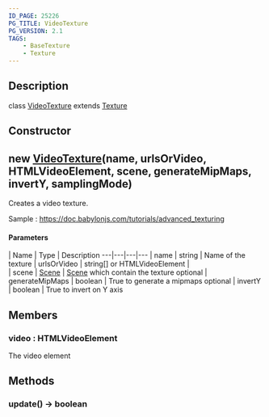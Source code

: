 ```yaml
---
ID_PAGE: 25226
PG_TITLE: VideoTexture
PG_VERSION: 2.1
TAGS:
    - BaseTexture
    - Texture
---
```

## Description

class [VideoTexture](/classes/2.5/VideoTexture) extends [Texture](/classes/2.5/Texture)



## Constructor

## new [VideoTexture](/classes/2.5/VideoTexture)(name, urlsOrVideo, HTMLVideoElement, scene, generateMipMaps, invertY, samplingMode)

Creates a video texture.

Sample : https://doc.babylonjs.com/tutorials/advanced_texturing

#### Parameters
 | Name | Type | Description
---|---|---|---
 | name | string |     Name of the texture
 | urlsOrVideo | string[] or HTMLVideoElement |  
 | scene | [Scene](/classes/2.5/Scene) |     [Scene](/classes/2.5/Scene) which contain the texture
optional | generateMipMaps | boolean |     True to generate a mipmaps
optional | invertY | boolean |     True to invert on Y axis
## Members

### video : HTMLVideoElement

The video element

## Methods

### update() &rarr; boolean


